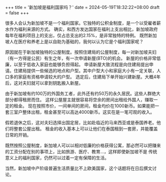 +++
title = '新加坡是福利国家吗？'
date = 2024-05-19T18:32:22+08:00
draft = false
+++

很多人会认为新加坡不是一个福利国家。它独特的公积金制度，是一个以受雇者薪水作为福利来源的方式。
确实，和西方发达国家在福利上支出相比，新加坡政府每年在福利项目上的支出，仅占总支出的2.15%，是非常独特的特例。
既然新加坡人在医疗和养老上是以自助为基础的，我何以认为它是个福利国家呢？

原因就在于新加坡独特的公屋制度。按照住建局的公屋制度，每一对新加坡夫妇（有一方得是公民）有生之年，有一次申请新屋(BTO)的机会。
新屋的价格非常低廉，以至于低收入家庭也能够负担得起。
申请新屋大致流程是向住建局提出申请。住建局提供一些候选的地点和户型。其中户型大小和家庭大小有一定关联，人口多的家庭有资格申请较大的户型。
选定后，住建局下单开始兴建新屋。大概4年后，这对夫妇就可以拿到钥匙搬入新屋。

由于新加坡有约100万的外国务工者，此外还有约50万的永久居民。这些人群绝大部分都得租房而住。
这样公屋屋主就很容易将空余的房间出租给外国人，赚取一定的租金。
现在按照市价，一间单间的房间，租金均价在1000新币。如果能把一套三室户整体出租，租金甚至可以高达4000新币。这实在是一笔可观的收入。

假若退休之后，这对夫妇选择出国定居，比如赴临近的马来西亚或是泰国养老。他们将整套公屋出租。
租金的收入基本上可以让他们在泰国租到一套房，并能覆盖日常的开销。

既然按照公屋制度，新加坡人可以以相对低廉的价格获得公寓，那必然可以把赚来的工资分配在别的事项上，比如旅游、医疗、教育...，这样即使新加坡不是
传统意义上的福利国家，仍然可以过着一定有保障的生活。

当然，新加坡中产阶级普遍生活质量比不上欧美国家，这个话题将在日后撰文讨论。

